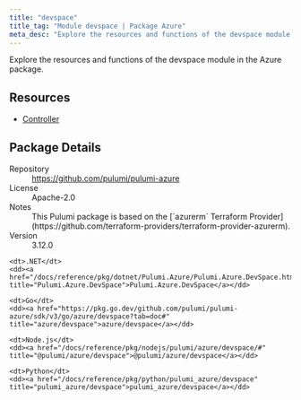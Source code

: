 ```yaml
---
title: "devspace"
title_tag: "Module devspace | Package Azure"
meta_desc: "Explore the resources and functions of the devspace module in the Azure package."
---
```


<!-- WARNING: this file was generated by Pulumi Docs Generator. -->
<!-- Do not edit by hand unless you're certain you know what you are doing! -->

Explore the resources and functions of the devspace module in the Azure package.

<h2 id="resources">Resources</h2>
<ul class="api">
    <li><a href="controller" title="Controller"><span class="symbol resource"></span>Controller</a></li>
</ul>

<h2 id="package-details">Package Details</h2>
<dl class="package-details">
	<dt>Repository</dt>
	<dd><a href="https://github.com/pulumi/pulumi-azure">https://github.com/pulumi/pulumi-azure</a></dd>
	<dt>License</dt>
	<dd>Apache-2.0</dd>
	<dt>Notes</dt>
	<dd>This Pulumi package is based on the [`azurerm` Terraform Provider](https://github.com/terraform-providers/terraform-provider-azurerm).</dd>
	<dt>Version</dt>
	<dd>3.12.0</dd>
</dl>



<dl class="tabular">

    <dt>.NET</dt>
    <dd><a href="/docs/reference/pkg/dotnet/Pulumi.Azure/Pulumi.Azure.DevSpace.html" title="Pulumi.Azure.DevSpace">Pulumi.Azure.DevSpace</a></dd>

    <dt>Go</dt>
    <dd><a href="https://pkg.go.dev/github.com/pulumi/pulumi-azure/sdk/v3/go/azure/devspace?tab=doc#" title="azure/devspace">azure/devspace</a></dd>

    <dt>Node.js</dt>
    <dd><a href="/docs/reference/pkg/nodejs/pulumi/azure/devspace/#" title="@pulumi/azure/devspace">@pulumi/azure/devspace</a></dd>

    <dt>Python</dt>
    <dd><a href="/docs/reference/pkg/python/pulumi_azure/devspace" title="pulumi_azure/devspace">pulumi_azure/devspace</a></dd>

</dl>


